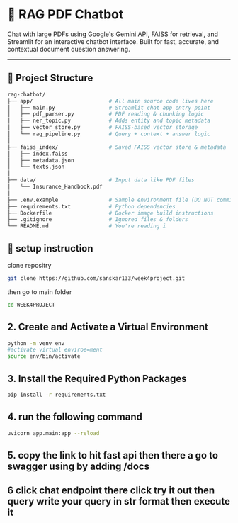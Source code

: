 # 🤖 RAG PDF Chatbot

Chat with large PDFs using Google's Gemini API, FAISS for retrieval, and Streamlit for an interactive chatbot interface. Built for fast, accurate, and contextual document question answering.

---

## 📁 Project Structure

```bash
rag-chatbot/
├── app/                        # All main source code lives here
│   ├── main.py                 # Streamlit chat app entry point
│   ├── pdf_parser.py           # PDF reading & chunking logic
│   ├── ner_topic.py            # Adds entity and topic metadata
│   ├── vector_store.py         # FAISS-based vector storage
│   └── rag_pipeline.py         # Query + context + answer logic
│
├── faiss_index/                # Saved FAISS vector store & metadata
│   ├── index.faiss
│   ├── metadata.json
│   └── texts.json
│
├── data/                       # Input data like PDF files
│   └── Insurance_Handbook.pdf
│
├── .env.example                # Sample environment file (DO NOT commit secrets!)
├── requirements.txt            # Python dependencies
├── Dockerfile                  # Docker image build instructions
├── .gitignore                  # Ignored files & folders
└── README.md                   # You're reading i

```
## 📁 setup instruction
clone repositry 
```bash
git clone https://github.com/sanskar133/week4project.git
```
then go to main folder
```bash
cd WEEK4PROJECT
```
## 2. Create and Activate a Virtual Environment
```bash
python -m venv env
#activate virtual enviroe=ment
source env/bin/activate
```
## 3. Install the Required Python Packages
```bash
pip install -r requirements.txt
```
## 4. run the following command
```bash
uvicorn app.main:app --reload
```
## 5. copy the link to hit fast api then there a go to swagger using by adding /docs

## 6 click chat endpoint there click try it out then  query write your query in str format then execute it